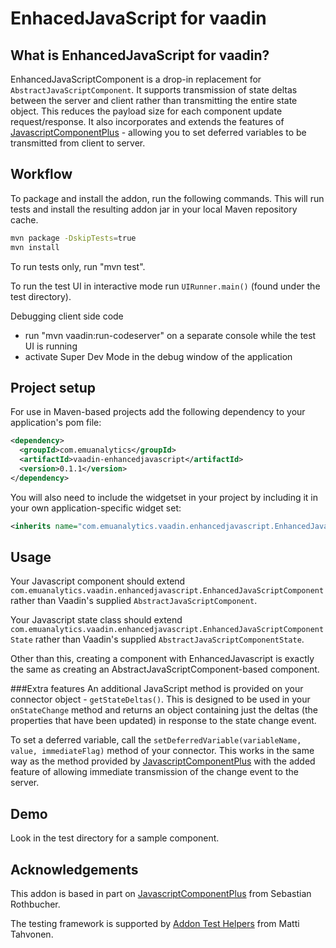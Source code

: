 EnhacedJavaScript for vaadin
============================

What is EnhancedJavaScript for vaadin?
--------------------------------------

EnhancedJavaScriptComponent is a drop-in replacement for `AbstractJavaScriptComponent`. It supports transmission of
state deltas between the server and client rather than transmitting the entire state object. This reduces
the payload size for each component update request/response. It also incorporates and extends the features of
[JavascriptComponentPlus](https://github.com/akquinet/JavascriptPlusForVaadin/blob/master/README.md) - allowing 
you to set deferred variables to be transmitted from client to server.

Workflow
--------

To package and install the addon, run the following commands. This will run tests and install the resulting addon jar
in your local Maven repository cache.

```bash
mvn package -DskipTests=true
mvn install
```

To run tests only, run "mvn test".

To run the test UI in interactive mode run `UIRunner.main()` (found under the test directory).

Debugging client side code
  - run "mvn vaadin:run-codeserver" on a separate console while the test UI is running
  - activate Super Dev Mode in the debug window of the application
  
Project setup
-------------

For use in Maven-based projects add the following dependency to your application's pom file:

```xml
<dependency>
  <groupId>com.emuanalytics</groupId>
  <artifactId>vaadin-enhancedjavascript</artifactId>
  <version>0.1.1</version>
</dependency>
```

You will also need to include the widgetset in your project by including it in your own application-specific
widget set:

```xml
<inherits name="com.emuanalytics.vaadin.enhancedjavascript.EnhancedJavascriptWidgetset" />
```

Usage
-----
Your Javascript component should extend `com.emuanalytics.vaadin.enhancedjavascript.EnhancedJavaScriptComponent`
rather than Vaadin's supplied `AbstractJavaScriptComponent`.

Your Javascript state class should extend `com.emuanalytics.vaadin.enhancedjavascript.EnhancedJavaScriptComponentState`
rather than Vaadin's supplied `AbstractJavaScriptComponentState`.

Other than this, creating a component with EnhancedJavascript is exactly the same as creating an 
AbstractJavaScriptComponent-based component.

###Extra features
An additional JavaScript method is provided on your connector object - `getStateDeltas()`. This is designed to be used
in your `onStateChange` method and returns an object containing just the deltas (the properties that have been updated)
in response to the state change event.

To set a deferred variable, call the `setDeferredVariable(variableName, value, immediateFlag)` method of your connector.
This works in the same way as the method provided by [JavascriptComponentPlus](https://github.com/akquinet/JavascriptPlusForVaadin/blob/master/README.md)
with the added feature of allowing immediate transmission of the change event to the server.


Demo
----
Look in the test directory for a sample component.

Acknowledgements
-----------------
This addon is based in part on
[JavascriptComponentPlus](https://github.com/akquinet/JavascriptPlusForVaadin/blob/master/README.md)
from Sebastian Rothbucher.

The testing framework is supported by [Addon Test Helpers](https://vaadin.com/directory#!addon/addon-test-helpers)
from Matti Tahvonen.

